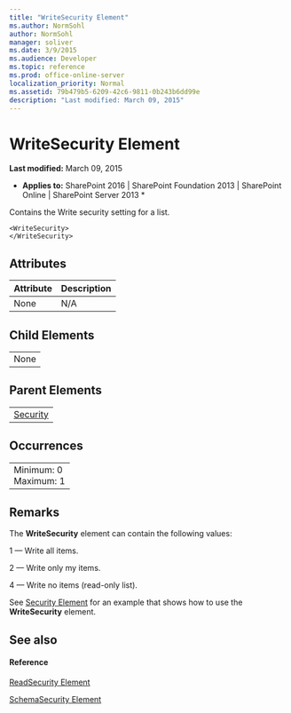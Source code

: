 ```yaml
---
title: "WriteSecurity Element"
ms.author: NormSohl
author: NormSohl
manager: soliver
ms.date: 3/9/2015
ms.audience: Developer
ms.topic: reference
ms.prod: office-online-server
localization_priority: Normal
ms.assetid: 79b479b5-6209-42c6-9811-0b243b6dd99e
description: "Last modified: March 09, 2015"
---
```


# WriteSecurity Element

 **Last modified:** March 09, 2015 
  
 * **Applies to:** SharePoint 2016 | SharePoint Foundation 2013 | SharePoint Online | SharePoint Server 2013 * 
  
Contains the Write security setting for a list.
  
```
<WriteSecurity>
</WriteSecurity>
```

## Attributes

|**Attribute**|**Description**|
|:-----|:-----|
|None  <br/> |N/A  <br/> |
   
## Child Elements

||
|:-----|
|None |
   
## Parent Elements

||
|:-----|
|[Security](security-element.md)|
   
## Occurrences

||
|:-----|
|Minimum: 0  <br/> Maximum: 1  <br/> |
   
## Remarks

The **WriteSecurity** element can contain the following values: 
  
1 — Write all items.
  
2 — Write only my items.
  
4 — Write no items (read-only list).
  
See [Security Element](security-element.md) for an example that shows how to use the **WriteSecurity** element. 
  
## See also

#### Reference

[ReadSecurity Element](readsecurity-element.md)
  
[SchemaSecurity Element](schemasecurity-element.md)

